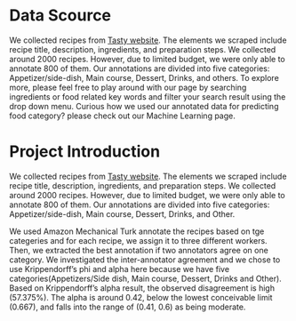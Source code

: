 
# Data Scource

We collected recipes from [Tasty website](https://tasty.co/). The elements we scraped include recipe title, description, ingredients, and preparation steps. We collected around 2000 recipes. However, due to limited budget, we were only able to annotate 800 of them. Our annotations are divided into five categories: Appetizer/side-dish, Main course, Dessert, Drinks, and others. To explore more, please feel free to play around with our page by searching ingredients or food related key words and filter your search result using the drop down menu. Curious how we used our annotated data for predicting food category? please check out our Machine Learning page. 


# Project Introduction


We collected recipes from [Tasty website](https://tasty.co/). The elements we scraped include recipe title, description, ingredients, and preparation steps. We collected around 2000 recipes. However, due to limited budget, we were only able to annotate 800 of them. Our annotations are divided into five categories: Appetizer/side-dish, Main course, Dessert, Drinks, and Other.

We used Amazon Mechanical Turk annotate the recipes  based on tge categeries and for each recipe, we assign it to three different workers. Then, we extracted the best annotation if two annotators agree on one category. We investigated the inter-annotator agreement and we chose to use Krippendorff’s phi and alpha here because we have five categories(Appetizers/Side dish, Main course, Dessert, Drinks and Other). Based on Krippendorff’s alpha result, the observed disagreement is high (57.375%). The alpha is around 0.42, below the lowest conceivable limit (0.667), and falls into the range of (0.41, 0.6) as being moderate.